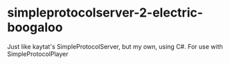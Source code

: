 # simpleprotocolserver-2-electric-boogaloo
Just like kaytat's SimpleProtocolServer, but my own, using C#. For use with SimpleProtocolPlayer
